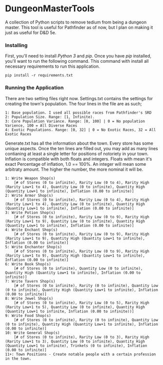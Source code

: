 # DungeonMasterTools
A collection of Python scripts to remove tedium from being a dungeon master. This tool is useful for Pathfinder as of now, but I plan on making it just as useful for D&amp;D 5e.

### Installing 
First, you'll need to install *Python 3* and *pip*. Once you have *pip* installed, you'll want to run the following command. This command with install all necessary requirements to run this application. 

    pip install -r requirements.txt


### Running the Application

There are two setting files right now. Settings.txt contains the settings for creating the town's population. The four lines in the file are as such;

    1: Base population. I used all possible races from Pathfinder's SRD
    2: Population Size. Range: [1, Infinite). 
    3: Core Population Variance. Range: [0, 100] | 0 = No population Varience, 100 = All Diverse Races
    4: Exotic Populations. Range: [0, 32] | 0 = No Exotic Races, 32 = All Exotic Races


Generate.txt has all the information about the town. Every store has some unique aspects. Once the ten lines are filled out, you may add as many lines contianing at least a single letter for positions of notoriety in your town. Inflation is compatible with both floats and integers. Floats with mean it's exact Percentage of inflation, 1.0 == 100%. An integer will mean some arbitraty amount. The higher the number, the more nominal it will be.

    1: Write Weapon Shop(s) 
        [# of Stores (0 to infinite), Rarity Low (0 to 4), Rarity High (Rarity Low+1 to 4), Quantity Low (0 to infinite), Quantity High (Quantity Low+1 to infinite), Inflation (0.00 to infinite)]
    2: Write Armor Shop(s) 
        [# of Stores (0 to infinite), Rarity Low (0 to 4), Rarity High (Rarity Low+1 to 4), Quantity Low (0 to infinite), Quantity High (Quantity Low+1 to infinite), Inflation (0.00 to infinite)]
    3: Write Potion Shop(s) 
        [# of Stores (0 to infinite), Rarity Low (0 to 9), Rarity High (Rarity Low+1 to 9), Quantity Low (0 to infinite), Quantity High (Quantity Low+1 to infinite), Inflation (0.00 to infinite)]
    4: Write Enchant Shop(s) 
        [# of Stores (0 to infinite), Rarity Low (0 to 9), Rarity High (Rarity Low+1 to 9), Quantity High (Quantity Low+1 to infinite), Inflation (0.00 to infinite)]
    5: Write Enchanter Shop(s) 
        [# of Stores (0 to infinite), Rarity Low (0 to 9), Rarity High (Rarity Low+1 to 9), Quantity High (Quantity Low+1 to infinite), Inflation (0.00 to infinite)]
    6: Write Book Shop(s) 
        [# of Stores (0 to infinite), Quantity Low (0 to infinite), Quantity High (Quantity Low+1 to infinite), Inflation (0.00 to infinite)]
    7: Write Tavern Shop(s) 
        [# of Stores (0 to infinite), Rarity (0 to infinite), Quantity Low (0 to infinite), Quantity High (Quantity Low+1 to infinite), Inflation (0.00 to infinite)]
    8: Write Jewel Shop(s) 
        [# of Stores (0 to infinite), Rarity Low (0 to 5), Rarity High (Rarity Low+1 to 5), Quantity Low (0 to infinite), Quantity High (Quantity Low+1 to infinite, Inflation (0.00 to infinite))]
    9: Write Food Shop(s) 
        [# of Stores (0 to infinite), Rarity (0 to infinite), Quantity Low (0 to infinite), Quantity High (Quantity Low+1 to infinite), Inflation (0.00 to infinite)]
    10: Write General Shop(s) 
        [# of Stores (0 to infinite), Rarity Low (0 to 3), Rarity High (Rarity Low+1 to 3), Quantity Low (0 to infinite), Quantity High (Quantity Low+1 to infinite), Trinkets (0 to infinite), Inflation (0.00 to infinite)]
    11+: Town Positions - Create notable people with a certain profession in the town.



